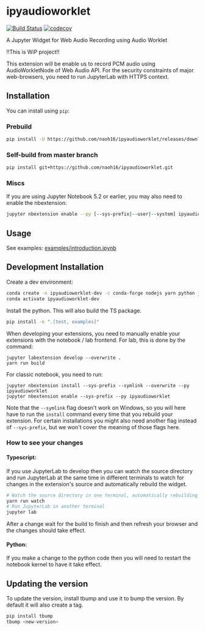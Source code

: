 
# ipyaudioworklet

[![Build Status](https://travis-ci.org/myorg/ipyaudioworklet.svg?branch=master)](https://travis-ci.org/myorg/ipyaudioworklet)
[![codecov](https://codecov.io/gh/myorg/ipyaudioworklet/branch/master/graph/badge.svg)](https://codecov.io/gh/myorg/ipyaudioworklet)


A Jupyter Widget for Web Audio Recording using Audio Worklet

!!This is WiP project!!

This extension will be enable us to record PCM audio using AudioWorkletNode of Web Audio API.
For the security constraints of major web-browsers, you need to run JupyterLab with HTTPS context.

## Installation

You can install using `pip`:

### Prebuild

```bash
pip install -U https://github.com/naoh16/ipyaudioworklet/releases/download/v0.1.2/ipyaudioworklet-0.1.2-py3-none-any.whl
```

### Self-build from master branch

```bash
pip install git+https://github.com/naoh16/ipyaudioworklet.git
```

### Miscs

If you are using Jupyter Notebook 5.2 or earlier, you may also need to enable
the nbextension:
```bash
jupyter nbextension enable --py [--sys-prefix|--user|--system] ipyaudioworklet
```

## Usage

See examples: [examples/introduction.ipynb](examples/introduction.ipynb)

## Development Installation

Create a dev environment:
```bash
conda create -n ipyaudioworklet-dev -c conda-forge nodejs yarn python jupyterlab
conda activate ipyaudioworklet-dev
```

Install the python. This will also build the TS package.
```bash
pip install -e ".[test, examples]"
```

When developing your extensions, you need to manually enable your extensions with the
notebook / lab frontend. For lab, this is done by the command:

```
jupyter labextension develop --overwrite .
yarn run build
```

For classic notebook, you need to run:

```
jupyter nbextension install --sys-prefix --symlink --overwrite --py ipyaudioworklet
jupyter nbextension enable --sys-prefix --py ipyaudioworklet
```

Note that the `--symlink` flag doesn't work on Windows, so you will here have to run
the `install` command every time that you rebuild your extension. For certain installations
you might also need another flag instead of `--sys-prefix`, but we won't cover the meaning
of those flags here.

### How to see your changes
#### Typescript:
If you use JupyterLab to develop then you can watch the source directory and run JupyterLab at the same time in different
terminals to watch for changes in the extension's source and automatically rebuild the widget.

```bash
# Watch the source directory in one terminal, automatically rebuilding when needed
yarn run watch
# Run JupyterLab in another terminal
jupyter lab
```

After a change wait for the build to finish and then refresh your browser and the changes should take effect.

#### Python:
If you make a change to the python code then you will need to restart the notebook kernel to have it take effect.

## Updating the version

To update the version, install tbump and use it to bump the version.
By default it will also create a tag.

```bash
pip install tbump
tbump <new-version>
```

